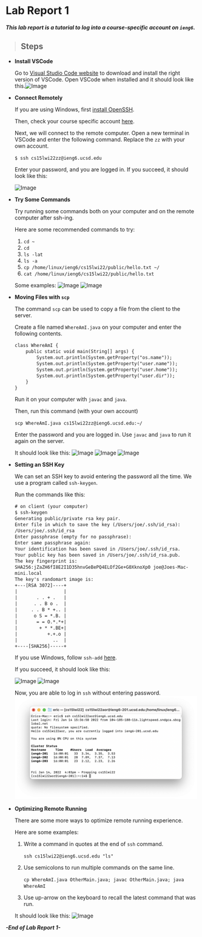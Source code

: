 # Lab Report 1

***This lab report is a tutorial to log into a course-specific account on `ieng6`.***


> ## Steps

* **Install VSCode**

    Go to [Visual Studio Code website](https://code.visualstudio.com/) to download and install the right version of VSCode. Open VSCode when installed and it should look like this.![Image][1]

    [1]: images/VSCode.png
   
* **Connect Remotely**  

    If you are using Windows, first [install OpenSSH](https://docs.microsoft.com/en-us/windows-server/administration/openssh/openssh_install_firstuse). 
    
    Then, check your course specific account [here](https://sdacs.ucsd.edu/~icc/index.php).   
    
    Next, we will connect to the remote computer. Open a new terminal in VSCode and enter the following command. Replace the `zz` with your own account.  
   
    `$ ssh cs15lwi22zz@ieng6.ucsd.edu`

    Enter your password, and you are logged in. If you succeed, it should look like this:

    ![Image][2]

    [2]: images/Connect.png

* **Try Some Commands**

    Try running some commands both on your computer and on the remote computer after ssh-ing.

    Here are some recommended commands to try:  
    1. `cd ~`  
    2. `cd`  
    3. `ls -lat`  
    4. `ls -a`  
    5.  `cp /home/linux/ieng6/cs15lwi22/public/hello.txt ~/`
    6. `cat /home/linux/ieng6/cs15lwi22/public/hello.txt`

    Some examples:
    ![Image][3]
    ![Image][4]

    [3]: images/Commands1.png
    [4]: images/Commands2.png

* **Moving Files with `scp`**

    The command `scp` can be used to copy a file from the client to the server.

    Create a file named `WhereAmI.java` on your computer and enter the following contents.

    ```
    class WhereAmI {
        public static void main(String[] args) {
            System.out.println(System.getProperty("os.name"));
            System.out.println(System.getProperty("user.name"));
            System.out.println(System.getProperty("user.home"));
            System.out.println(System.getProperty("user.dir"));
        }
    }
    ```

    Run it on your computer with `javac` and `java`.

    Then, run this command (with your own account)

    `scp WhereAmI.java cs15lwi22zz@ieng6.ucsd.edu:~/`

    Enter the password and you are logged in. Use `javac` and `java` to run it again on the server.

    It should look like this:
    ![Image][5]
    ![Image][6]
    ![Image][7]

    [5]: images/scp1.png
    [6]: images/scp2.png
    [7]: images/scp3.png


* **Setting an SSH Key**

    We can set an SSH key to avoid entering the password all the time. We use a program called `ssh-keygen`.

    Run the commands like this:
    ```
    # on client (your computer)
    $ ssh-keygen
    Generating public/private rsa key pair.
    Enter file in which to save the key (/Users/joe/.ssh/id_rsa): /Users/joe/.ssh/id_rsa
    Enter passphrase (empty for no passphrase): 
    Enter same passphrase again: 
    Your identification has been saved in /Users/joe/.ssh/id_rsa.
    Your public key has been saved in /Users/joe/.ssh/id_rsa.pub.
    The key fingerprint is:
    SHA256:jZaZH6fI8E2I1D35hnvGeBePQ4ELOf2Ge+G0XknoXp0 joe@Joes-Mac-mini.local
    The key's randomart image is:
    +---[RSA 3072]----+
    |                 |
    |       . . + .   |
    |      . . B o .  |
    |     . . B * +.. |
    |      o S = *.B. |
    |       = = O.*.*+|
    |        + * *.BE+|
    |           +.+.o |
    |             ..  |
    +----[SHA256]-----+
    ```

    If you use Windows, follow `ssh-add` [here](https://docs.microsoft.com/en-us/windows-server/administration/openssh/openssh_keymanagement#user-key-generation).

    If you succeed, it should look like this:

    ![Image][8]
    ![Image][9]

    [8]: images/SSH1.png
    [9]: images/SSH2.png

    Now, you are able to log in `ssh` without entering password.
    ![Image](images/SSH3.png)

* **Optimizing Remote Running**

    There are some more ways to optimize remote running experience.

    Here are some examples: 
    
    1. Write a command in quotes at the end of `ssh` command.
    
        `ssh cs15lwi22@ieng6.ucsd.edu "ls"`

    2. Use semicolons to run multiple commands on the same line.

        `cp WhereAmI.java OtherMain.java; javac OtherMain.java; java WhereAmI`

    3. Use up-arrow on the keyboard to recall the latest command that was run.

    It should look like this:
    ![Image][10]

    [10]: images/Optimize.png

***-End of Lab Report 1-***